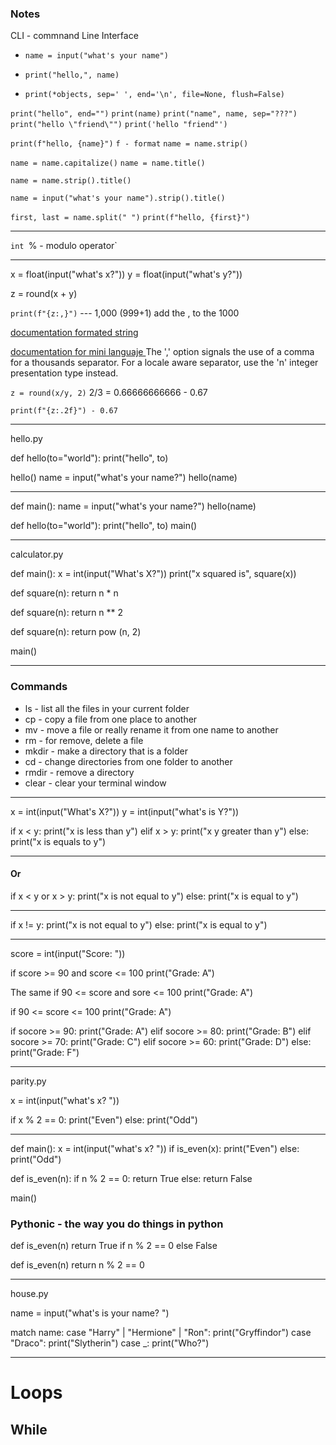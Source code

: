 ### Notes
CLI - commnand Line Interface

- `name = input("what's your name")`

- `print("hello,", name)`

- `print(*objects, sep=' ', end='\n', file=None, flush=False)`

`print("hello", end="")`
`print(name)`
`print("name", name, sep="???")`
`print("hello \"friend\"")`
`print('hello "friend"')`

`print(f"hello, {name}")`
`f - format`
`name = name.strip()`

`name = name.capitalize()`
`name = name.title()`

`name = name.strip().title()`

`name = input("what's your name").strip().title()`

`first, last = name.split(" ")`
`print(f"hello, {first}")`

_________
`int
`% - modulo operator` 

_________
x = float(input("what's x?"))
y = float(input("what's y?"))

z = round(x + y)

`print(f"{z:,}")` --- 1,000 (999+1) add the , to the 1000

[documentation formated string](https://docs.python.org/3/reference/lexical_analysis.html#formatted-string-literals)



[documentation for mini languaje ](https://docs.python.org/3/library/string.html#format-specification-mini-language) 
The ',' option signals the use of a comma for a thousands separator. For a locale aware separator, use the 'n' integer presentation type instead.

`z = round(x/y, 2)` 2/3 = 0.66666666666 - 0.67

`print(f"{z:.2f}") - 0.67`

_____
hello.py

def hello(to="world"):
    print("hello", to)

hello()
name = input("what's your name?")
hello(name)
______
def main():
    name = input("what's your name?")
    hello(name)

def hello(to="world"):
    print("hello", to)
main()

-------
calculator.py

def main():
    x = int(input("What's X?"))
    print("x squared is", square(x))

def square(n):
    return n * n

def square(n):
    return n ** 2

def square(n):
    return pow (n, 2)

main()

----------
### Commands
* ls -  list all the files in your current folder
* cp - copy a file from one place to another
* mv - move a file or really rename it from one name to another
* rm - for remove, delete a file
* mkdir - make a directory that is a folder
* cd - change directories from one folder to another
* rmdir - remove a directory
* clear - clear your terminal window 
----

x = int(input("What's X?"))
y = int(input("what's is Y?"))

if x < y:
    print("x is less than y")
elif x > y:
    print("x y greater than y")
else:
    print("x is equals to y")

----
#### Or
if x < y or x > y:
    print("x is not equal to y")
else:
    print("x is equal to y")

-----
if x != y:
    print("x is not equal to y")
else:
    print("x is equal to y")

------
score = int(input("Score: "))

if score >= 90 and score <= 100
    print("Grade: A")

The same 
if 90 <= score and sore <= 100
    print("Grade: A")

if 90 <= score <= 100
    print("Grade: A")

if socore >= 90:
    print("Grade: A")
elif socore >= 80:
    print("Grade: B")
elif socore >= 70:
    print("Grade: C")
elif socore >= 60:
    print("Grade: D")
else:
    print("Grade: F")

-----
parity.py

x = int(input("what's x? "))

if x % 2 == 0:
    print("Even")
else:
    print("Odd")

----
def main():
    x = int(input("what's x? "))
    if is_even(x):
        print("Even")
    else:
        print("Odd")

def is_even(n):
    if n % 2 == 0:
        return True
    else:
        return False

main()

### Pythonic - the way you do things in python 

def is_even(n)
    return True if n % 2 == 0 else False

def is_even(n)
    return n % 2 == 0

-----

house.py

name = input("what's is your name? ")

match name:
    case "Harry" | "Hermione" | "Ron":
        print("Gryffindor")
    case "Draco":
        print("Slytherin")
    case _:
        print("Who?")
_________

# Loops

## While






